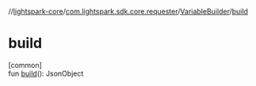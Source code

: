 //[lightspark-core](../../../index.md)/[com.lightspark.sdk.core.requester](../index.md)/[VariableBuilder](index.md)/[build](build.md)

# build

[common]\
fun [build](build.md)(): JsonObject
